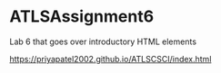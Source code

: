 # ATLSAssignment6
Lab 6 that goes over introductory HTML elements


https://priyapatel2002.github.io/ATLSCSCI/index.html

